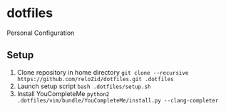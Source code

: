 # dotfiles

Personal Configuration

## Setup

1. Clone repository in home directory `git clone --recursive https://github.com/reloZid/dotfiles.git .dotfiles`
2. Launch setup script `bash .dotfiles/setup.sh`
3. Install YouCompleteMe `python2 .dotfiles/vim/bundle/YouCompleteMe/install.py --clang-completer`
